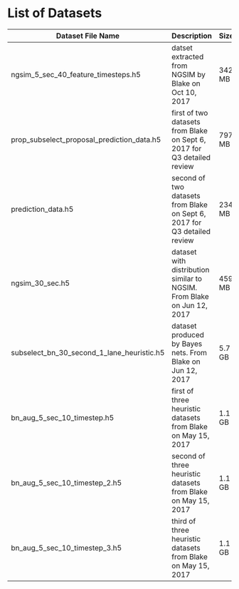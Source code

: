 # List of Datasets

| Dataset File Name                         | Description                                                              |  Size |
|---------------------------                |------------------------                                                  |-------|
|ngsim_5_sec_40_feature_timesteps.h5        | datset extracted from NGSIM by Blake on Oct 10, 2017                     |342 MB |
|prop_subselect_proposal_prediction_data.h5 | first of two datasets from Blake on Sept 6, 2017 for Q3 detailed review  |797 MB |
|prediction_data.h5                         | second of two datasets from Blake on Sept 6, 2017 for Q3 detailed review |234 MB |
|ngsim_30_sec.h5                            | dataset with distribution similar to NGSIM. From Blake on Jun 12, 2017   |459 MB |
|subselect_bn_30_second_1_lane_heuristic.h5 | dataset produced by Bayes nets. From Blake on Jun 12, 2017               |5.7 GB | 
|bn_aug_5_sec_10_timestep.h5                | first of three heuristic datasets from Blake on May 15, 2017             |1.1 GB |
|bn_aug_5_sec_10_timestep_2.h5              | second of three heuristic datasets from Blake on May 15, 2017            |1.1 GB |
|bn_aug_5_sec_10_timestep_3.h5              | third of three heuristic datasets from Blake on May 15, 2017             |1.1 GB |

